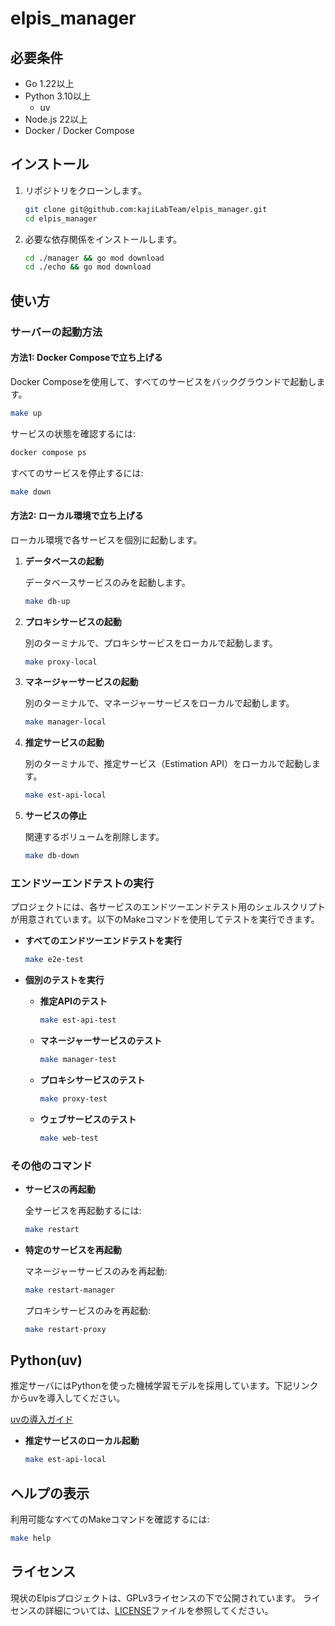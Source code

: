 # elpis_manager

## 必要条件

- Go 1.22以上
- Python 3.10以上
  - uv
- Node.js 22以上
- Docker / Docker Compose

## インストール

1. リポジトリをクローンします。

    ```sh
    git clone git@github.com:kajiLabTeam/elpis_manager.git
    cd elpis_manager
    ```

2. 必要な依存関係をインストールします。

    ```sh
    cd ./manager && go mod download
    cd ./echo && go mod download
    ```

## 使い方

### サーバーの起動方法

#### 方法1: Docker Composeで立ち上げる

Docker Composeを使用して、すべてのサービスをバックグラウンドで起動します。

```sh
make up
```

サービスの状態を確認するには:

```sh
docker compose ps
```

すべてのサービスを停止するには:

```sh
make down
```

#### 方法2: ローカル環境で立ち上げる

ローカル環境で各サービスを個別に起動します。

1. **データベースの起動**

    データベースサービスのみを起動します。

    ```sh
    make db-up
    ```

2. **プロキシサービスの起動**

    別のターミナルで、プロキシサービスをローカルで起動します。

    ```sh
    make proxy-local
    ```

3. **マネージャーサービスの起動**

    別のターミナルで、マネージャーサービスをローカルで起動します。

    ```sh
    make manager-local
    ```

4. **推定サービスの起動**

    別のターミナルで、推定サービス（Estimation API）をローカルで起動します。

    ```sh
    make est-api-local
    ```

5. **サービスの停止**

    関連するボリュームを削除します。

    ```sh
    make db-down
    ```

### エンドツーエンドテストの実行

プロジェクトには、各サービスのエンドツーエンドテスト用のシェルスクリプトが用意されています。以下のMakeコマンドを使用してテストを実行できます。

- **すべてのエンドツーエンドテストを実行**

    ```sh
    make e2e-test
    ```

- **個別のテストを実行**

    - **推定APIのテスト**

        ```sh
        make est-api-test
        ```

    - **マネージャーサービスのテスト**

        ```sh
        make manager-test
        ```

    - **プロキシサービスのテスト**

        ```sh
        make proxy-test
        ```

    - **ウェブサービスのテスト**

        ```sh
        make web-test
        ```

### その他のコマンド

- **サービスの再起動**

    全サービスを再起動するには:

    ```sh
    make restart
    ```

- **特定のサービスを再起動**

    マネージャーサービスのみを再起動:

    ```sh
    make restart-manager
    ```

    プロキシサービスのみを再起動:

    ```sh
    make restart-proxy
    ```

## Python(uv)

推定サーバにはPythonを使った機械学習モデルを採用しています。下記リンクからuvを導入してください。

[uvの導入ガイド](https://zenn.dev/turing_motors/articles/594fbef42a36ee)

- **推定サービスのローカル起動**

    ```sh
    make est-api-local
    ```

## ヘルプの表示

利用可能なすべてのMakeコマンドを確認するには:

```sh
make help
```

## ライセンス

現状のElpisプロジェクトは、GPLv3ライセンスの下で公開されています。
ライセンスの詳細については、[LICENSE](LICENSE)ファイルを参照してください。
